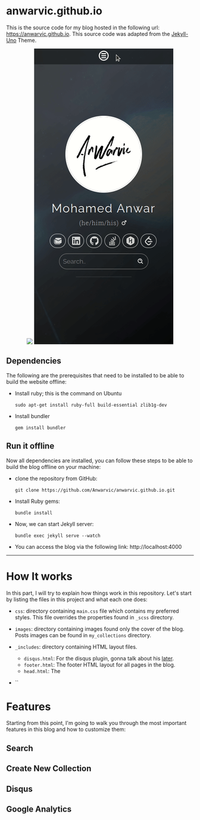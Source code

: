 # anwarvic.github.io

This is the source code for my blog hosted in the following
url: https://anwarvic.github.io. This source code was adapted from the
[Jekyll-Uno](https://github.com/joshgerdes/jekyll-uno) Theme.

<div align="center">
  <img src="/images/assets/peek_web.gif" width=750>
  <img src="/images/assets/peek_mobile.gif">
</div>

## Dependencies

The following are the prerequisites that need to be installed to be able to 
build the website offline:

- Install ruby; this is the command on Ubuntu
  ```
  sudo apt-get install ruby-full build-essential zlib1g-dev
  ```
- Install bundler
  ```
  gem install bundler
  ```

## Run it offline

Now all dependencies are installed, you can follow these steps to be able to
build the blog offline on your machine:

- clone the repository from GitHub:
  ```
  git clone https://github.com/Anwarvic/anwarvic.github.io.git
  ```
- Install Ruby gems:
  ```
  bundle install
  ```
- Now, we can start Jekyll server:
  ```
  bundle exec jekyll serve --watch
  ```
- You can access the blog via the following link: http://localhost:4000


---

# How It works

In this part, I will try to explain how things work in this repository. Let's
start by listing the files in this project and what each one does:

- `css`: directory containing `main.css` file which contains my preferred
  styles. This file overrides the properties found in `_scss` directory.
- `images`: directory containing images found only the cover of the blog.
  Posts images can be found in `my_collections` directory.
- `_includes`: directory containing HTML layout files.
  - `disqus.html`: For the disqus plugin, gonna talk about his [later]().
  - `footer.html`: The footer HTML layout for all pages in the blog.
  - `head.html`: The 

- ``



# Features

Starting from this point, I'm going to walk you through the most important
features in this blog and how to customize them:

## Search 


## Create New Collection

## Disqus


## Google Analytics